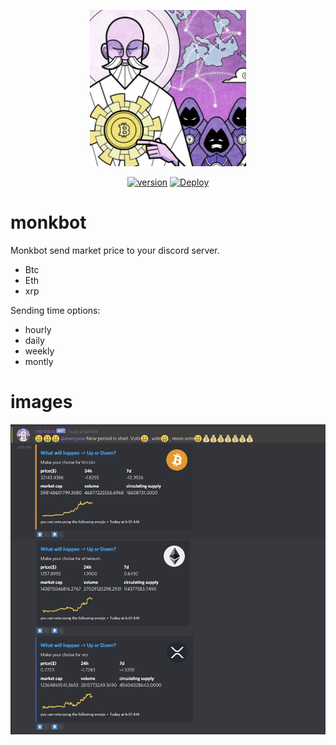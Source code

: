 <p align="center"><img src="https://github.com/cemkiy/monkbot/blob/main/satoshi.jpg?size=128" width="250"></p>
<p align="center">
  <a href=""><img src="https://img.shields.io/badge/version-1.0.0-green.svg" alt="version"></a>
  <a href="https://heroku.com/deploy"><img src="https://www.herokucdn.com/deploy/button.svg" alt="Deploy"></a>
</p>

# monkbot

Monkbot send market price to your discord server.

- Btc
- Eth
- xrp

Sending time options:

- hourly
- daily
- weekly
- montly

# images

![messages](https://github.com/cemkiy/monkbot/blob/main/message.JPG)
